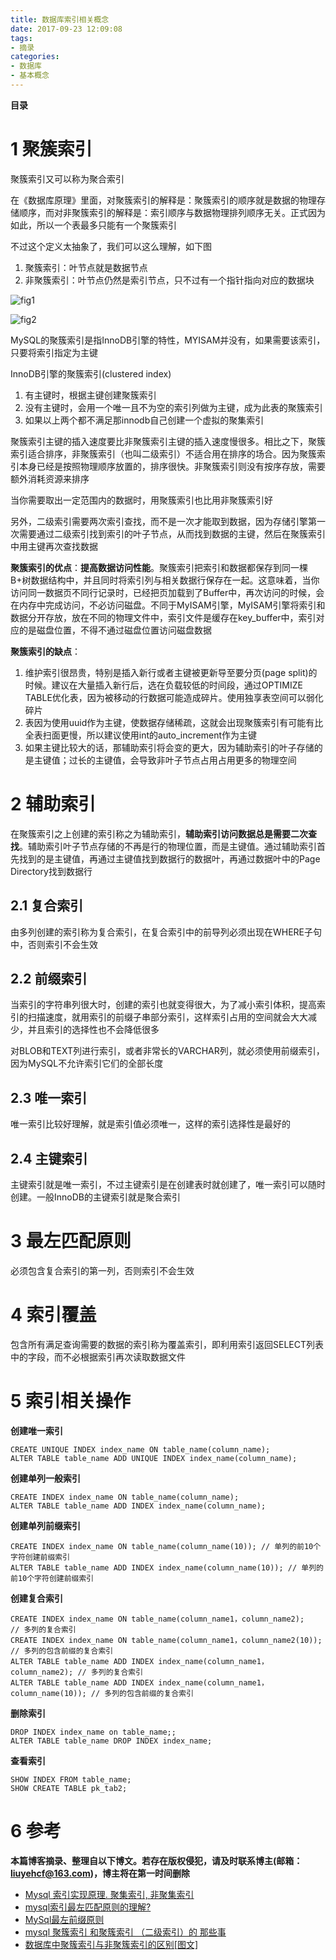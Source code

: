 ```yaml
---
title: 数据库索引相关概念
date: 2017-09-23 12:09:08
tags: 
- 摘录
categories: 
- 数据库
- 基本概念
---
```


__目录__

<!-- toc -->
<!--more-->

# 1 聚簇索引

聚簇索引又可以称为聚合索引

在《数据库原理》里面，对聚簇索引的解释是：聚簇索引的顺序就是数据的物理存储顺序，而对非聚簇索引的解释是：索引顺序与数据物理排列顺序无关。正式因为如此，所以一个表最多只能有一个聚簇索引

不过这个定义太抽象了，我们可以这么理解，如下图

1. 聚簇索引：叶节点就是数据节点
1. 非聚簇索引：叶节点仍然是索引节点，只不过有一个指针指向对应的数据块

![fig1](/images/数据库索引相关概念/fig1.jpg)

![fig2](/images/数据库索引相关概念/fig2.jpg)

MySQL的聚簇索引是指InnoDB引擎的特性，MYISAM并没有，如果需要该索引，只要将索引指定为主键

InnoDB引擎的聚簇索引(clustered index)

1. 有主键时，根据主键创建聚簇索引
1. 没有主键时，会用一个唯一且不为空的索引列做为主键，成为此表的聚簇索引
1. 如果以上两个都不满足那innodb自己创建一个虚拟的聚集索引

聚簇索引主键的插入速度要比非聚簇索引主键的插入速度慢很多。相比之下，聚簇索引适合排序，非聚簇索引（也叫二级索引）不适合用在排序的场合。因为聚簇索引本身已经是按照物理顺序放置的，排序很快。非聚簇索引则没有按序存放，需要额外消耗资源来排序

当你需要取出一定范围内的数据时，用聚簇索引也比用非聚簇索引好

另外，二级索引需要两次索引查找，而不是一次才能取到数据，因为存储引擎第一次需要通过二级索引找到索引的叶子节点，从而找到数据的主键，然后在聚簇索引中用主键再次查找数据

__聚簇索引的优点__：__提高数据访问性能__。聚簇索引把索引和数据都保存到同一棵B+树数据结构中，并且同时将索引列与相关数据行保存在一起。这意味着，当你访问同一数据页不同行记录时，已经把页加载到了Buffer中，再次访问的时候，会在内存中完成访问，不必访问磁盘。不同于MyISAM引擎，MyISAM引擎将索引和数据分开存放，放在不同的物理文件中，索引文件是缓存在key_buffer中，索引对应的是磁盘位置，不得不通过磁盘位置访问磁盘数据

__聚簇索引的缺点__：

1. 维护索引很昂贵，特别是插入新行或者主键被更新导至要分页(page split)的时候。建议在大量插入新行后，选在负载较低的时间段，通过OPTIMIZE TABLE优化表，因为被移动的行数据可能造成碎片。使用独享表空间可以弱化碎片
1. 表因为使用uuid作为主键，使数据存储稀疏，这就会出现聚簇索引有可能有比全表扫面更慢，所以建议使用int的auto_increment作为主键 
1. 如果主键比较大的话，那辅助索引将会变的更大，因为辅助索引的叶子存储的是主键值；过长的主键值，会导致非叶子节点占用占用更多的物理空间 

# 2 辅助索引

在聚簇索引之上创建的索引称之为辅助索引，__辅助索引访问数据总是需要二次查找__。辅助索引叶子节点存储的不再是行的物理位置，而是主键值。通过辅助索引首先找到的是主键值，再通过主键值找到数据行的数据叶，再通过数据叶中的Page Directory找到数据行

## 2.1 复合索引

由多列创建的索引称为复合索引，在复合索引中的前导列必须出现在WHERE子句中，否则索引不会生效

## 2.2 前缀索引

当索引的字符串列很大时，创建的索引也就变得很大，为了减小索引体积，提高索引的扫描速度，就用索引的前缀子串部分索引，这样索引占用的空间就会大大减少，并且索引的选择性也不会降低很多

对BLOB和TEXT列进行索引，或者非常长的VARCHAR列，就必须使用前缀索引，因为MySQL不允许索引它们的全部长度

## 2.3 唯一索引

唯一索引比较好理解，就是索引值必须唯一，这样的索引选择性是最好的

## 2.4 主键索引

主键索引就是唯一索引，不过主键索引是在创建表时就创建了，唯一索引可以随时创建。一般InnoDB的主键索引就是聚合索引

# 3 最左匹配原则

必须包含复合索引的第一列，否则索引不会生效

# 4 索引覆盖

包含所有满足查询需要的数据的索引称为覆盖索引，即利用索引返回SELECT列表中的字段，而不必根据索引再次读取数据文件

# 5 索引相关操作

__创建唯一索引__
```
CREATE UNIQUE INDEX index_name ON table_name(column_name); 
ALTER TABLE table_name ADD UNIQUE INDEX index_name(column_name);
```

__创建单列一般索引__
```
CREATE INDEX index_name ON table_name(column_name);
ALTER TABLE table_name ADD INDEX index_name(column_name);
```

__创建单列前缀索引__
```
CREATE INDEX index_name ON table_name(column_name(10)); // 单列的前10个字符创建前缀索引
ALTER TABLE table_name ADD INDEX index_name(column_name(10)); // 单列的前10个字符创建前缀索引
```

__创建复合索引__
```
CREATE INDEX index_name ON table_name(column_name1，column_name2);    // 多列的复合索引
CREATE INDEX index_name ON table_name(column_name1，column_name2(10));    // 多列的包含前缀的复合索引
ALTER TABLE table_name ADD INDEX index_name(column_name1，column_name2); // 多列的复合索引
ALTER TABLE table_name ADD INDEX index_name(column_name1，column_name(10)); // 多列的包含前缀的复合索引
```

__删除索引__
```
DROP INDEX index_name on table_name;;
ALTER TABLE table_name DROP INDEX index_name;
```

__查看索引__
```
SHOW INDEX FROM table_name;
SHOW CREATE TABLE pk_tab2;
```

# 6 参考

__本篇博客摘录、整理自以下博文。若存在版权侵犯，请及时联系博主(邮箱：liuyehcf@163.com)，博主将在第一时间删除__

* [Mysql 索引实现原理. 聚集索引, 非聚集索引](http://www.cnblogs.com/bincoding/p/5883222.html)
* [mysql索引最左匹配原则的理解?](https://www.zhihu.com/question/36996520/answer/69999435)
* [MySql最左前缀原则](http://blog.csdn.net/SkySuperWL/article/details/52583579)
* [mysql 聚簇索引 和聚簇索引 （二级索引）的 那些事](http://blog.csdn.net/bigtree_3721/article/details/51335479)
* [数据库中聚簇索引与非聚簇索引的区别[图文]](http://www.jb51.net/article/29693.htm)
